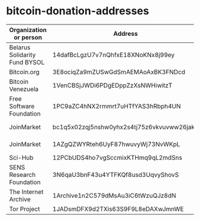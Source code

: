 # bitcoin-donation-addresses

| Organization or person | Address | Source |
| --- | --- | --- |
| Belarus Solidarity Fund BYSOL | 14dafBcLgzU7v7nQhfxE18XNoKNx8j99ey | https://www.belaruswith.me/english |
| Bitcoin.org | 3E8ociqZa9mZUSwGdSmAEMAoAxBK3FNDcd | https://bitcoin.org/en/ |
| Bitcoin Venezuela | 1VenCBSjJWDi6PDgEDppZzXsNWHiwitzT | https://www.bitcoinvenezuela.com/ |
| Free Software Foundation | 1PC9aZC4hNX2rmmrt7uHTfYAS3hRbph4UN | https://www.fsf.org/about/ways-to-donate/ |
| JoinMarket | bc1q5x02zqj5nshw0yhx2s4tj75z6vkvuvww26jak5 | https://github.com/JoinMarket-Org/joinmarket-clientserver |
| JoinMarket | 1AZgQZWYRteh6UyF87hwuvyWj73NvWKpL | https://github.com/JoinMarket-Org/joinmarket-clientserver |
| Sci-Hub | 12PCbUDS4ho7vgSccmixKTHmq9qL2mdSns | https://sci-hub.tw/ |
| SENS Research Foundation | 3N6qaU3bnF43u4YTFKQf8usd3UqvyShovS | https://www.sens.org/donate |
| The Internet Archive | 1Archive1n2C579dMsAu3iC6tWzuQJz8dN | https://archive.org/donate/bitcoin.php |
| Tor Project | 1JADsmDFX9d2TXis63S9F9L8eDAXwJmnWE | https://donate.torproject.org/cryptocurrency |
